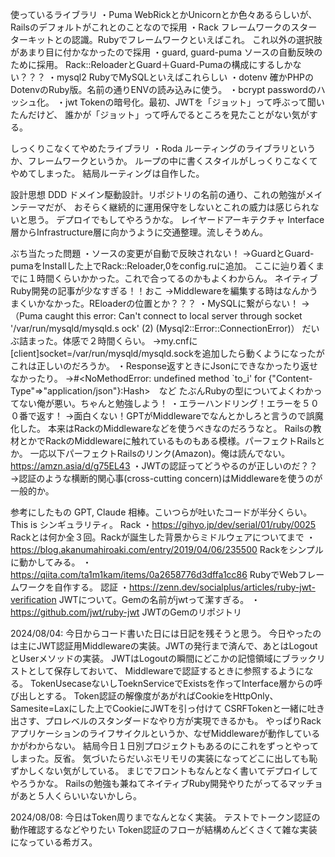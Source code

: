 使っているライブラリ
    ・Puma
        WebRickとかUnicornとか色々あるらしいが、
        Railsのデフォルトがこれとのことなので採用
    ・Rack
        フレームワークのスターターキットとの認識。Rubyでフレームワークといえばこれ。
        これ以外の選択肢があまり目に付かなかったので採用
    ・guard, guard-puma
        ソースの自動反映のために採用。
        Rack::ReloaderとGuard＋Guard-Pumaの構成にするしかない？？？
    ・mysql2
        RubyでMySQLといえばこれらしい
    ・dotenv
        確かPHPのDotenvのRuby版。名前の通りENVの読み込みに使う。
    ・bcrypt
        passwordのハッシュ化。
    ・jwt
        Tokenの暗号化。最初、JWTを「ジョット」って呼ぶって聞いたんだけど、
        誰かが「ジョット」って呼んでるところを見たことがない気がする。

しっくりこなくてやめたライブラリ
    ・Roda
        ルーティングのライブラリというか、フレームワークというか。
        ループの中に書くスタイルがしっくりこなくてやめてしまった。
        結局ルーティングは自作した。

設計思想
    DDD
        ドメイン駆動設計。リポジトリの名前の通り、これの勉強がメインテーマだが、
        おそらく継続的に運用保守をしないとこれの威力は感じられないと思う。
        デプロイでもしてやろうかな。
    レイヤードアーキテクチャ
        Interface層からInfrastructure層に向かうように交通整理。流しそうめん。

ぶち当たった問題
    ・ソースの変更が自動で反映されない！
        →GuardとGuard-pumaをInstallした上でRack::Reloader,0をconfig.ruに追加。
        ここに辿り着くまでに１時間くらいかかった。これで合ってるのかもよくわからん。
        ネイティブRuby開発の記事が少なすぎる！！おこ
        →Middlewareを編集する時はなんかうまくいかなかった。REloaderの位置とか？？？
    ・MySQLに繋がらない！
        →（Puma caught this error: Can't connect to local server through socket '/var/run/mysqld/mysqld.s ock' (2) (Mysql2::Error::ConnectionError)）
        だいぶ詰まった。体感で２時間くらい。
        →my.cnfに[client]socket=/var/run/mysqld/mysqld.sockを追加したら動くようになったがこれは正しいのだろうか。
    ・Response返すときにJsonにできなかったり返せなかったり。
        →#<NoMethodError: undefined method `to_i' for {"Content-Type"=>"application/json"}:Hash>　など
        たぶんRubyの型についてよくわかってない俺が悪い。ちゃんと勉強しよう！
    ・エラーハンドリング！エラーを５００番で返す！
        →面白くない！GPTがMiddlewareでなんとかしろと言うので誤魔化した。
        本来はRackのMiddlewareなどを使うべきなのだろうなと。
        Railsの教材とかでRackのMiddlewareに触れているものもある模様。パーフェクトRailsとか。
        一応以下パーフェクトRailsのリンク(Amazon)。俺は読んでない。
        https://amzn.asia/d/g75EL43
    ・JWTの認証ってどうやるのが正しいのだ？？
        →認証のような横断的関心事(cross-cutting concern)はMiddlewareを使うのが一般的か。

参考にしたもの
    GPT, Claude
        相棒。こいつらが吐いたコードが半分くらい。This is シンギュラリティ。
    Rack
        ・https://gihyo.jp/dev/serial/01/ruby/0025
            Rackとは何か全３回。Rackが誕生した背景からミドルウェアについてまで
        ・https://blog.akanumahiroaki.com/entry/2019/04/06/235500
            Rackをシンプルに動かしてみる。
        ・https://qiita.com/ta1m1kam/items/0a2658776d3dffa1cc86
            RubyでWebフレームワークを自作する。
    認証
        ・https://zenn.dev/socialplus/articles/ruby-jwt-verification
            JWTについて。Gemの名前がjwtって潔すぎる。
        ・https://github.com/jwt/ruby-jwt
            JWTのGemのリポジトリ

2024/08/04:
    今日からコード書いた日には日記を残そうと思う。
    今日やったのは主にJWT認証用Middlewareの実装。JWTの発行まで済んで、あとはLogoutとUserメソッドの実装。
    JWTはLogoutの瞬間にどこかの記憶領域にブラックリストとして保存しておいて、
    Middlewareで認証するときに参照するようになる。
    TokenUsecaseないしToeknServiceでExistsを作ってInterface層からの呼び出しとする。
    Token認証の解像度があがればCookieをHttpOnly、Samesite=Laxにした上でCookieにJWTを引っ付けて
    CSRFTokenと一緒に吐き出さす、プロレベルのスタンダードなやり方が実現できるかも。
    やっぱりRackアプリケーションのライフサイクルというか、なぜMiddlewareが動作しているかがわからない。
    結局今日１日別プロジェクトもあるのにこれをずっとやってしまった。反省。
    気づいたらだいぶモリモリの実装になってどこに出しても恥ずかしくない気がしている。
    まじでフロントもなんとなく書いてデプロイしてやろうかな。
    Railsの勉強も兼ねてネイティブRuby開発やりたがってるマッチョがあと５人くらいいないかしら。

2024/08/08:
    今日はToken周りまでなんとなく実装。
    テストでトークン認証の動作確認するなどやりたい
    Token認証のフローが結構めんどくさくて雑な実装になっている希ガス。